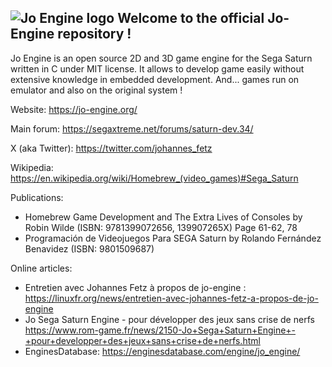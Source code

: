 ![Jo Engine logo](https://jo-engine.org/images/design/HEADER_IMG-1.png)
Welcome to the official Jo-Engine repository !
-------------
Jo Engine is an open source 2D and 3D game engine for the Sega Saturn written in C under MIT license.
It allows to develop game easily without extensive knowledge in embedded development.
And... games run on emulator and also on the original system !

Website: https://jo-engine.org/

Main forum: https://segaxtreme.net/forums/saturn-dev.34/

X (aka Twitter): https://twitter.com/johannes_fetz

Wikipedia: https://en.wikipedia.org/wiki/Homebrew_(video_games)#Sega_Saturn

Publications: 

* Homebrew Game Development and The Extra Lives of Consoles by Robin Wilde (ISBN: 9781399072656, 139907265X) Page 61-62, 78
* Programación de Videojuegos Para SEGA Saturn by Rolando Fernández Benavidez (ISBN: 9801509687)

Online articles:

* Entretien avec Johannes Fetz à propos de jo-engine : https://linuxfr.org/news/entretien-avec-johannes-fetz-a-propos-de-jo-engine
* Jo Sega Saturn Engine - pour développer des jeux sans crise de nerfs https://www.rom-game.fr/news/2150-Jo+Sega+Saturn+Engine+-+pour+developper+des+jeux+sans+crise+de+nerfs.html
* EnginesDatabase: https://enginesdatabase.com/engine/jo_engine/
